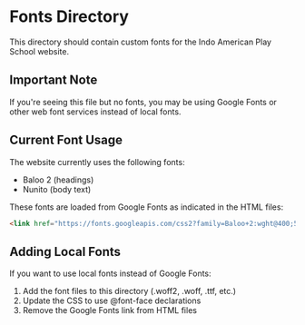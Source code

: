 # Fonts Directory

This directory should contain custom fonts for the Indo American Play School website.

## Important Note

If you're seeing this file but no fonts, you may be using Google Fonts or other web font services instead of local fonts.

## Current Font Usage

The website currently uses the following fonts:
- Baloo 2 (headings)
- Nunito (body text)

These fonts are loaded from Google Fonts as indicated in the HTML files:

```html
<link href="https://fonts.googleapis.com/css2?family=Baloo+2:wght@400;500;600;700&family=Nunito:wght@400;600;700&display=swap" rel="stylesheet">
```

## Adding Local Fonts

If you want to use local fonts instead of Google Fonts:
1. Add the font files to this directory (.woff2, .woff, .ttf, etc.)
2. Update the CSS to use @font-face declarations
3. Remove the Google Fonts link from HTML files
